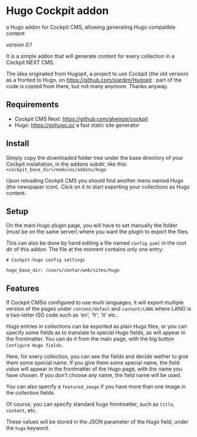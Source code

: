 # Hugo Cockpit addon
a Hugo addon for Cockpit CMS, allowing generating Hugo compatible content

*version 0.1*

It is a simple addon that will generate content for every collection in a Cockpit NEXT CMS.

The idea originated from Hugopit, a project to use Cockpit (the old version) as a fronted to Hugo, on https://github.com/sjardim/Hugopit : part of the code is copied from there, but not many anymore. Thanks anyway.



## Requirements

* Cockpit CMS Next: https://github.com/aheinze/cockpit
* Hugo: https://gohugo.io/   a fast static site generator

## Install 

Simply copy the downloaded folder tree under the base directory of your Cockpit installation, in the addons subdir, like this:
`<cockpit_base_dir>/modules/addons/Hugo`

Upon reloading Cockpit CMS you should find another menu named Hugo (the newspaper icon). 
Click on it to start exporting your collections as Hugo content.


## Setup

On the main Hugo plugin page, you will have to set manually the folder (must be on the same server) where
you want the plugin to export the files.

This can also be done by hand editing a file named `config.yaml` in the root dir of this addon.
The file at the moment contains only one entry:

    # Cockpit-hugo config settings
    
    hugo_base_dir: /users/zontar/web/sites/hugo




## Features

If Cockpit CMSis configured to use multi languages, it will export multiple version of the pages under 
`content/defaul` and `content/LANG` where LANG is a two-letter ISO code such as 'en', 'fr', 'it' etc..

Hugo entries in collections can be exported as plain Hugo files, or you can specify some fields as to translate
to special Hugo fields, as will appear in the frontmatter.
You can do it from the main page, with the big button `Configure Hugo fields`.

Here, for every collection, you can see the fields and decide wether to give them some special name.
If you give them some special name, the field value will appear in the frontmatter of the Hugo page, with the name you have chosen.
If you don't choose any name, the field name will be used.

You can also specify a `featured_image` if you have more than one image in the collection fields. 

Of course, you can specify standard hugo frontmatter, such as `title`, `content`, etc..

These values will be stored in the JSON parameter of the Hugo field, under the `hugo` keyword.
